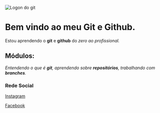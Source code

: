 ![Logon do git](https://metodoprogramar.com.br/wp-content/webp-express/webp-images/uploads/2020/06/Git-e-GitHub.png.webp)
# Bem vindo ao meu Git e Github.
Estou aprendendo o **git** e **github** do _zero ao profissional._

## Módulos:
_Entendendo o que é **git**, aprendendo sobre **repositórios**, trabalhando com **branches**._

### Rede Social
[Instagram](https://www.instagram.com/kelvimtairan/)

[Facebook](https://www.facebook.com/profile.php?id=100008374305084)
